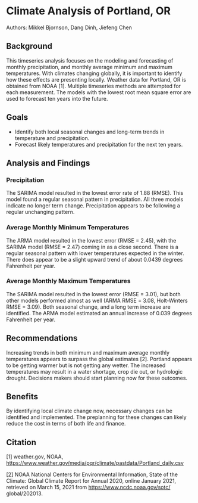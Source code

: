 # Climate Analysis of Portland, OR
Authors: Mikkel Bjornson, Dang Dinh, Jiefeng Chen
## Background
This timeseries analysis focuses on the modeling and forecasting of monthly precipitation, and monthly average minimum and maximum temperatures. With climates changing globally, it is important to identify how these effects are presenting locally. Weather data for Portland, OR is obtained from NOAA [1]. Multiple timeseries methods are attempted for each measurement. The models with the lowest root mean square error are used to forecast ten years into the future. 
## Goals
-	Identify both local seasonal changes and long-term trends in temperature and precipitation.
-	Forecast likely temperatures and precipitation for the next ten years. 
## Analysis and Findings
### Precipitation
The SARIMA model resulted in the lowest error rate of 1.88 (RMSE). This model found a regular seasonal pattern in precipitation. All three models indicate no longer term change. Precipitation appears to be following a regular unchanging pattern. 
### Average Monthly Minimum Temperatures
The ARMA model resulted in the lowest error (RMSE = 2.45), with the SARIMA model (RMSE = 2.47) coming in as a close second. There is a regular seasonal pattern with lower temperatures expected in the winter. There does appear to be a slight upward trend of about 0.0439 degrees Fahrenheit per year. 
### Average Monthly Maximum Temperatures
The SARIMA model resulted in the lowest error (RMSE = 3.01), but both other models performed almost as well (ARMA RMSE = 3.08, Holt-Winters RMSE = 3.09). Both seasonal change, and a long term increase are identified. The ARMA model estimated an annual increase of 0.039 degrees Fahrenheit per year. 
## Recommendations 
Increasing trends in both minimum and maximum average monthly temperatures appears to surpass the global estimates [2]. Portland appears to be getting warmer but is not getting any wetter. The increased temperatures may result in a water shortage, crop die out, or hydrologic drought. Decisions makers should start planning now for these outcomes. 
## Benefits
By identifying local climate change now, necessary changes can be identified and implemented. The preplanning for these changes can likely reduce the cost in terms of both life and finance. 
## Citation 
[1] weather.gov, NOAA, https://www.weather.gov/media/pqr/climate/pastdata/Portland_daily.csv

[2] NOAA National Centers for Environmental Information, State of the Climate: Global Climate Report
for Annual 2020, online January 2021, retrieved on March 15, 2021 from https://www.ncdc.noaa.gov/sotc/
global/202013.

